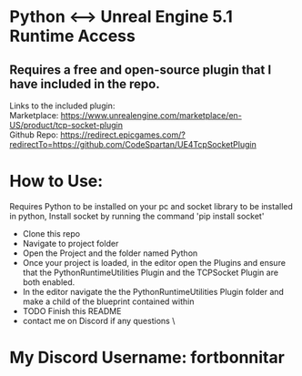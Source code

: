 # Python <--> Unreal Engine 5.1 Runtime Access 


## Requires a free and open-source plugin that I have included in the repo.   
Links to the included plugin:    
Marketplace: https://www.unrealengine.com/marketplace/en-US/product/tcp-socket-plugin   
Github Repo: https://redirect.epicgames.com/?redirectTo=https://github.com/CodeSpartan/UE4TcpSocketPlugin



# How to Use:
Requires Python to be installed on your pc and socket library to be installed in python,
Install socket by running the command   'pip install socket'


- Clone this repo
- Navigate to project folder 
- Open the Project and the folder named Python
- Once your project is loaded, in the editor open the Plugins and ensure that the PythonRuntimeUtilities Plugin and the TCPSocket Plugin are both enabled.
- In the editor navigate the the PythonRuntimeUtilities Plugin folder and make a child of the blueprint contained within
- TODO Finish this README
- contact me on Discord if any questions     \
# My Discord Username:   fortbonnitar





